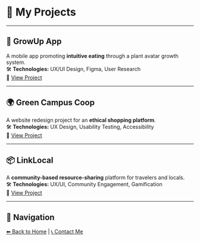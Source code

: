 # 🚀 My Projects

---

## 🌱 GrowUp App  
A mobile app promoting **intuitive eating** through a plant avatar growth system.  
🛠️ **Technologies:** UX/UI Design, Figma, User Research  
🔗 [View Project](https://github.com/yourusername/GrowUp)  

---

## 🌍 Green Campus Coop  
A website redesign project for an **ethical shopping platform**.  
🛠️ **Technologies:** UX Design, Usability Testing, Accessibility  
🔗 [View Project](https://github.com/yourusername/GCC)  


---

## 📦 LinkLocal  
A **community-based resource-sharing** platform for travelers and locals.  
🛠️ **Technologies:** UX/UI, Community Engagement, Gamification  
🔗 [View Project](https://github.com/yourusername/LinkLocal)  

---

## 🔗 Navigation  
[⬅ Back to Home](index.md) | [📞 Contact Me](contact.md)
